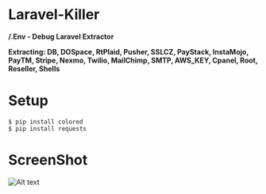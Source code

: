 # Laravel-Killer
**/.Env - Debug Laravel Extractor**

**Extracting: DB, DOSpace, RtPlaid, Pusher, SSLCZ, PayStack, InstaMojo, PayTM, Stripe, Nexmo, Twilio, MailChimp, SMTP, AWS_KEY, Cpanel, Root, Reseller, Shells**

# Setup
```
$ pip install colored
$ pip install requests
```

# ScreenShot
![Alt text](https://cdn.discordapp.com/attachments/808433103348432928/881823842010537994/ENV.png) 
